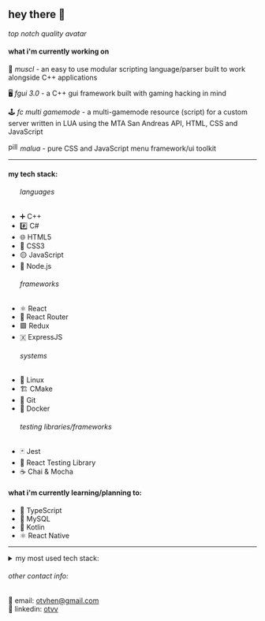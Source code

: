 <h2>hey there 👋</h2>

_top notch quality avatar_

<h4>what i'm currently working on</h4>

🦾 <i>muscl</i> - an easy to use modular scripting language/parser built to work alongside C++ applications

🖥️ <i>fgui 3.0</i> - a C++ gui framework built with gaming hacking in mind

🕹️ <i>fc multi gamemode</i> - a multi-gamemode resource (script) for a custom server written in LUA using the MTA San Andreas API, HTML, CSS and JavaScript

<img width="20" height="17" src="https://user-images.githubusercontent.com/17851066/213260034-7106851e-74e5-4ec5-a83c-95ce291b356d.png" alt="pill emoji"><i> malua</i> - pure CSS and JavaScript menu framework/ui toolkit

<hr>
<h4>my tech stack:</h4>
<ul>
<h6>languages</h6>
  <li>➕ C++</li>
  <li>#️⃣ C#</li>
  <li>🌐 HTML5</li>
  <li>🎨 CSS3</li>
  <li>🟡 JavaScript</li>
  <li>🌲 Node.js</li>
<h6>frameworks</h6>
  <li>⚛️ React</li>
  <li>🚦 React Router</li>
  <li>🟪 Redux</li>
  <li>🇽 ExpressJS</li>
<h6>systems</h6>
  <li>🐧 Linux</li>
  <li>🏗 CMake</li>
  <li>🌵 Git</li> 
  <li>🐋 Docker</li>
<h6>testing libraries/frameworks</h6>
  <li>🃏 Jest</li>
  <li>🦑 React Testing Library</li>
  <li>☕ Chai & Mocha</li>
</ul>

<h4>what i'm currently learning/planning to:</h4>
<ul>
  <li>🔵 TypeScript</li>
  <li>🐬 MySQL</li>
  <li>🚀 Kotlin</li>
  <li>⚛️ React Native</li>
</ul>
<hr>

<details>
  <summary>my most used tech stack:</summary>

  ![Top Langs](https://github-readme-stats.vercel.app/api/top-langs/?username=otvv&hide_progress=true)
</details>

<h6>other contact info:</h6>
📧 email: <a href="mailto:otvhen@gmail.com">otvhen@gmail.com</a>
<br>
💼 linkedin: <a href="https://www.linkedin.com/in/otvv/">otvv</a>
